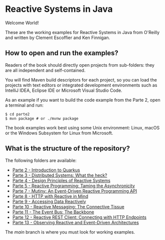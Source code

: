 # Reactive Systems in Java 

Welcome World!

These are the working examples for Reactive Systems in Java from O'Reilly and written by Clement Escoffier and Ken Finnigan.

## How to open and run the examples?
Readers of the book should directly open projects from sub-folders: they are all independent and self-contained.

You will find Maven build descriptors for each project, so you can load the projects with text editors or integrated development environments such as IntelliJ IDEA, Eclipse IDE or Microsoft Visual Studio Code.

As an example if you want to build the code example from the Parte 2, open a terminal and run:

```shell script
$ cd parte2
$ mvn package # or ./mvnw package
```

The book examples work best using some Unix environment: Linux, macOS or the Windows Subsystem for Linux from Microsoft.

## What is the structure of the repository?

The following folders are available:

* [Parte 2 - Introduction to Quarkus](./parte2-2)
* [Parte 3 - Distributed Systems: What the heck?](./parte-3)
* [Parte 4 - Design Principles of Reactive Systems](./parte-4)
* [Parte 5 - Reactive Programming: Taming the Asynchronicity](./parte-5)
* [Parte 7 - Mutiny: An Event-Driven Reactive Programming API](./parte-7)
* [Parte 8 - HTTP with Reactive in Mind](./parte-8)
* [Parte 9 - Accessing Data Reactively](./parte-9)
* [Parte 10 - Reactive Messaging: The Connective Tissue](./parte-10)
* [Parte 11 - The Event Bus: The Backbone](./parte-11)
* [Parte 12 - Reactive REST Client: Connecting with HTTP Endpoints](./parte-12)
* [Parte 13 - Observing Reactive and Event-Driven Architectures](./parte-13)

The _main_ branch is where you must look for working examples.

